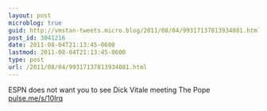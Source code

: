 ```yaml
---
layout: post
microblog: true
guid: http://vmstan-tweets.micro.blog/2011/08/04/99317137813934081.html
post_id: 3041216
date: 2011-08-04T21:13:45-0600
lastmod: 2011-08-04T21:13:45-0600
type: post
url: /2011/08/04/99317137813934081.html
---
```

ESPN does not want you to see Dick Vitale meeting The Pope [pulse.me/s/10Irq](http://pulse.me/s/10Irq)
